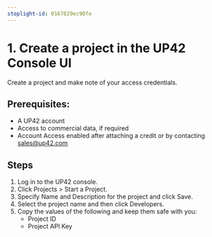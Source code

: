 ```yaml
---
stoplight-id: 0167829ec90fe
---
```




# 1. Create a project in the UP42 Console UI
Create a project and make note of your access credentials. 
## Prerequisites:
- A UP42 account
- Access to commercial data, if required
- Account Access enabled after attaching a credit or by contacting sales@up42.com
## Steps
1. Log in to the UP42 console.
2. Click Projects > Start a Project.
3. Specify Name and Description for the project and click Save.
4. Select the project name and then click Developers.
5. Copy the values of the following and keep them safe with you:
      - Project ID
      - Project API Key 

